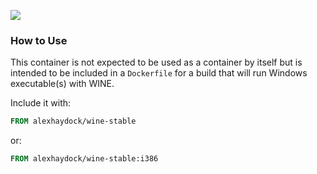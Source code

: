[![](https://images.microbadger.com/badges/image/alexhaydock/wine-stable.svg)](https://hub.docker.com/r/alexhaydock/wine-stable "Badge")

### How to Use
This container is not expected to be used as a container by itself but is intended to be included in a `Dockerfile` for a build that will run Windows executable(s) with WINE.

Include it with:
```dockerfile
FROM alexhaydock/wine-stable
```

or:
```dockerfile
FROM alexhaydock/wine-stable:i386
```
